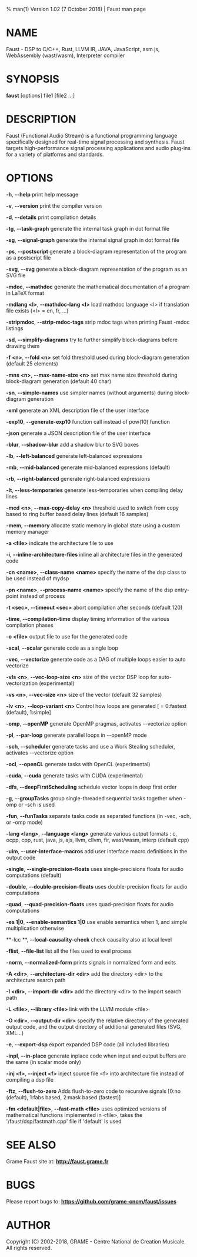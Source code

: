 % man(1) Version 1.02 (7 October 2018) | Faust man page

NAME
====

Faust  -  DSP  to  C/C++,  Rust,  LLVM  IR,  JAVA,  JavaScript, asm.js,
WebAssembly (wast/wasm), Interpreter compiler

SYNOPSIS
========

 **faust** \[options] file1 \[file2 ...]

DESCRIPTION
===========

Faust (Functional Audio Stream) is a functional programming language specifically designed for real-time signal processing and synthesis. Faust targets high-performance signal processing applications and audio plug-ins for a variety of platforms and standards.

OPTIONS
=======

**-h**, **--help**
print help message

**-v**, **--version**
print the compiler version

**-d**, **--details**
print compilation details

**-tg**, **--task-graph**
generate the internal task graph in dot format file

**-sg**, **--signal-graph**
generate the internal signal graph in dot format file

**-ps**, **--postscript**
generate a block-diagram representation of the program as a postscript file

**-svg**, **--svg**
generate a block-diagram representation of the program as an SVG file

**-mdoc**, **--mathdoc**
generate the mathematical documentation of a program in LaTeX format

**-mdlang \<l>**, **--mathdoc-lang \<l>**
load mathdoc language \<l> if translation file exists (\<l> = en, fr, ...)

**-stripmdoc**, **--strip-mdoc-tags**
strip mdoc tags when printing Faust -mdoc listings

**-sd**, **--simplify-diagrams**
try to further simplify block-diagrams before drawing them

**-f \<n>**, **--fold \<n>**
set fold threshold used during block-diagram generation (default 25 elements)

**-mns \<n>**, **--max-name-size \<n>**
set max name size threshold during block-diagram generation (default 40 char)

**-sn**, **--simple-names**
use simpler names (without arguments) during block-diagram generation

**-xml** generate an XML description file of the user interface

**-exp10**, **--generate-exp10** function call instead of pow(10) function

**-json** generate a JSON description file of the user interface

**-blur**, **--shadow-blur**
add a shadow blur to SVG boxes

**-lb**, **--left-balanced**
generate left-balanced expressions

**-mb**, **--mid-balanced**
generate mid-balanced expressions (default)

**-rb**, **--right-balanced**
generate right-balanced expressions

**-lt**, **--less-temporaries**
generate less-temporaries when compiling delay lines

**-mcd \<n>**, **--max-copy-delay \<n>**
threshold used to switch from copy based to ring buffer based delay lines (default 16 samples)

**-mem**, **--memory**
allocate static memory in global state using a custom memory manager

**-a \<file>**
indicate the architecture file to use

**-i**, **--inline-architecture-files**
inline all architecture files in the generated code

**-cn \<name>**, **--class-name \<name>**
specify the name of the dsp class to be used instead of mydsp

**-pn \<name>**, **--process-name  \<name>**
specify the name of the dsp entry-point instead of process

**-t \<sec>**, **--timeout \<sec>**
abort compilation after <sec> seconds (default 120)

**-time**, **--compilation-time**
display timing information of the various compilation phases

**-o \<file>**
output file to use for the generated code

**-scal**, **--scalar**
generate code as a single loop

**-vec**, **--vectorize**
generate code as a DAG of multiple loops easier to auto vectorize

**-vls \<n>**, **--vec-loop-size \<n>**
size of the vector DSP loop for auto-vectorization (experimental)

**-vs \<n>**, **--vec-size \<n>**
size of the vector (default 32 samples)

**-lv \<n>**, **--loop-variant \<n>**
Control how loops are generated [<n> = 0:fastest (default), 1:simple]

**-omp**, **--openMP**
generate OpenMP pragmas, activates --vectorize option

**-pl**, **--par-loop**
generate parallel loops in --openMP mode

**-sch**, **--scheduler**
generate tasks and use a Work Stealing scheduler, activates --vectorize option

**-ocl**, **--openCL**
generate tasks with OpenCL (experimental)

**-cuda**, **--cuda**
generate tasks with CUDA (experimental)

**-dfs**, **--deepFirstScheduling**
schedule vector loops in deep first order

**-g**, **--groupTasks**
group single-threaded sequential tasks together when -omp or -sch is used

**-fun**, **--funTasks**
separate tasks code as separated functions (in -vec, -sch, or -omp mode)

**-lang \<lang>**, **--language \<lang>**
generate various output formats  : c, ocpp, cpp, rust, java, js, ajs, llvm, cllvm, fir, wast/wasm, interp
(default cpp)

**-uim**, **--user-interface-macros**
add user interface macro definitions in the output code

**-single**, **--single-precision-floats**
uses single-precisions floats for audio computations (default)

**-double**, **--double-precision-floats**
uses double-precision floats for audio computations

**-quad**, **--quad-precision-floats**
uses quad-precision floats for audio computations

**-es 1|0**, **--enable-semantics 1|0**
use enable semantics when 1, and simple multiplication otherwise

**-lcc **, **--local-causality-check**
check causality also at local level

**-flist**, **--file-list**
list all the files used to eval process

**-norm**, **--normalized-form** 
prints signals in normalized form and exits

**-A \<dir>**, **--architecture-dir \<dir>** 
add the directory \<dir> to the architecture search path

**-I \<dir>**, **--import-dir \<dir>** 
add the directory \<dir> to the import search path

**-L \<file>**, **--library \<file>** 
link with the LLVM module \<file>

**-O \<dir>**, **--output-dir \<dir>** 
specify the relative directory of the generated output code, and the output directory of additional generated files (SVG, XML...)

**-e**, **--export-dsp**
export expanded DSP code (all included libraries)

**-inpl**, **--in-place**
generate inplace code when input and output buffers are the same (in scalar mode only)

**-inj \<f>**, **--inject \<f>**
inject source file \<f> into architecture file instead of compiling a dsp file

**-ftz**, **--flush-to-zero**
Adds flush-to-zero code to recursive signals [0:no (default), 1:fabs based, 2:mask based (fastest)]

**-fm \<default|file>**, **--fast-math \<file>**
uses optimized versions of mathematical functions implemented in \<file>, takes the '/faust/dsp/fastmath.cpp' file if 'default' is used

SEE ALSO
========

Grame Faust site at: **<http://faust.grame.fr>**

BUGS
====

Please report bugs to: **<https://github.com/grame-cncm/faust/issues>**

AUTHOR
======

Copyright (C) 2002-2018, GRAME - Centre National de Creation Musicale.
All rights reserved.

